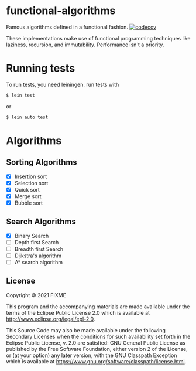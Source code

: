 # functional-algorithms
Famous algorithms defined in a functional fashion.
[![codecov](https://codecov.io/gh/AbhinavOmprakash/functional-algorithms/branch/master/graph/badge.svg?token=WONM39CDTS)](https://codecov.io/gh/AbhinavOmprakash/functional-algorithms)

These implementations make use of functional programming techniques like laziness, recursion, and immutability. Performance isn't a priority.

# Running tests
To run tests, you need leiningen.
run tests with
```bash
$ lein test
```
or

```bash
$ lein auto test
```


# Algorithms

## Sorting Algorithms
- [x] Insertion sort
- [x] Selection sort
- [x] Quick sort
- [x] Merge sort
- [x] Bubble sort

## Search Algorithms
- [x] Binary Search
- [ ] Depth first Search
- [ ] Breadth first Search
- [ ] Dijkstra's algorithm
- [ ] A* search algorithm
## License

Copyright © 2021 FIXME

This program and the accompanying materials are made available under the
terms of the Eclipse Public License 2.0 which is available at
http://www.eclipse.org/legal/epl-2.0.

This Source Code may also be made available under the following Secondary
Licenses when the conditions for such availability set forth in the Eclipse
Public License, v. 2.0 are satisfied: GNU General Public License as published by
the Free Software Foundation, either version 2 of the License, or (at your
option) any later version, with the GNU Classpath Exception which is available
at https://www.gnu.org/software/classpath/license.html.
